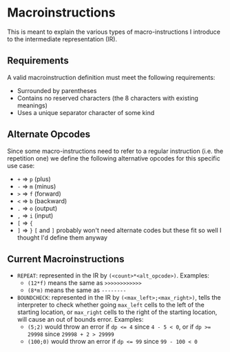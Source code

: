 # Macroinstructions
This is meant to explain the various types of macro-instructions I introduce to the intermediate representation (IR).

## Requirements
A valid macroinstruction definition must meet the following requirements:
- Surrounded by parentheses
- Contains no reserved characters (the 8 characters with existing meanings)
- Uses a unique separator character of some kind

## Alternate Opcodes
Since some macro-instructions need to refer to a regular instruction (i.e. the repetition one) we define the following
alternative opcodes for this specific use case:
- `+` => `p` (plus)
- `-` => `m` (minus)
- `>` => `f` (forward)
- `<` => `b` (backward)
- `.` => `o` (output)
- `,` => `i` (input)
- `[` => `{`
- `]` => `}`
`[` and `]` probably won't need alternate codes but these fit so well I thought I'd define them anyway

## Current Macroinstructions
- `REPEAT`: represented in the IR by `(<count>*<alt_opcode>)`. Examples:
    - `(12*f)` means the same as `>>>>>>>>>>>>`
    - `(8*m)` means the same as `--------`
- `BOUNDCHECK`: represented in the IR by `(<max_left>;<max_right>)`, tells the interpreter to check whether going
`max_left` cells to the left of the starting location, or `max_right` cells to the right of the starting location, will
cause an out of bounds error. Examples:
    - `(5;2)` would throw an error if `dp <= 4` since `4 - 5 < 0`, or if `dp >= 29998` since `29998 + 2 > 29999`
    - `(100;0)` would throw an error if `dp <= 99` since `99 - 100 < 0`


